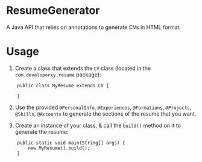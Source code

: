 # ResumeGenerator
A Java API that relies on annotations to generate CVs in HTML format.

# Usage
1. Create a class that extends the `CV` class (located in the `com.developerxy.resume` package):

~~~~
    public class MyResume extends CV {
    
    }
~~~~

2. Use the provided `@PersonalInfo`, `@Experiences`, `@Formations`, `@Projects`, `@Skills`, `@Accounts`
to generate the sections of the resume that you want.

3. Create an instance of your class, & call the `build()` method on it to generate the resume:
~~~~
    public static void main(String[] args) {
        new MyResume().build();
    }
~~~~
